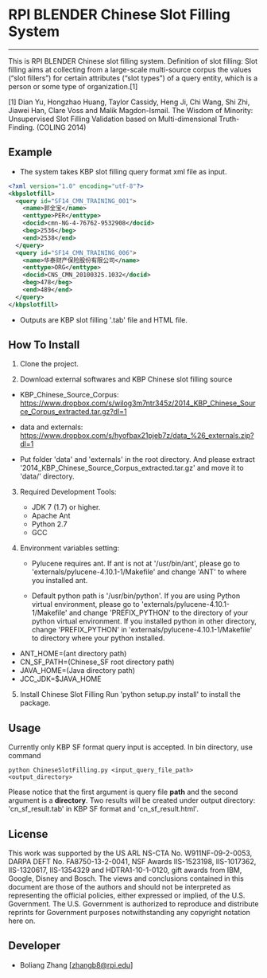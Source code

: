 # RPI BLENDER Chinese Slot Filling System
---------------------------

This is RPI BLENDER Chinese slot filling system. Definition of slot filling: Slot filling aims at collecting from a large-scale multi-source corpus the values (“slot fillers”) for certain attributes (“slot types”) of a query entity, which is a person or some type of organization.[1]

[1] Dian Yu, Hongzhao Huang, Taylor Cassidy, Heng Ji, Chi Wang, Shi Zhi, Jiawei Han, Clare Voss and Malik Magdon-Ismail. The Wisdom of Minority: Unsupervised Slot Filling Validation based on Multi-dimensional Truth-Finding. (COLING 2014)

## Example
* The system takes KBP slot filling query format xml file as input.
```xml
<?xml version="1.0" encoding="utf-8"?>
<kbpslotfill>
  <query id="SF14_CMN_TRAINING_001">
    <name>郭全宝</name>
    <enttype>PER</enttype>
    <docid>cmn-NG-4-76762-9532908</docid>
    <beg>2536</beg>
    <end>2538</end>
  </query>
  <query id="SF14_CMN_TRAINING_006">
    <name>华泰财产保险股份有限公司</name>
    <enttype>ORG</enttype>
    <docid>CNS_CMN_20100325.1032</docid>
    <beg>478</beg>
    <end>489</end>
  </query>
</kbpslotfill>
```
* Outputs are KBP slot filling '.tab' file and HTML file.

## How To Install
1. Clone the project.

2. Download external softwares and KBP Chinese slot filling source 

  * KBP_Chinese_Source_Corpus: https://www.dropbox.com/s/wilog3m7ntr345z/2014_KBP_Chinese_Source_Corpus_extracted.tar.gz?dl=1

  * data and externals: https://www.dropbox.com/s/hyofbax21pjeb7z/data_%26_externals.zip?dl=1

  * Put folder 'data' and 'externals' in the root directory. And please extract '2014_KBP_Chinese_Source_Corpus_extracted.tar.gz' and move it to 'data/' directory.

3. Required Development Tools:  

   * JDK 7 (1.7) or higher.  
   * Apache Ant
   * Python 2.7
   * GCC

4. Environment variables setting:  

	* Pylucene requires ant. If ant is not at '/usr/bin/ant', please go to 'externals/pylucene-4.10.1-1/Makefile' and change 'ANT' to where you installed ant.  

	* Default python path is '/usr/bin/python'. If you are using Python virtual environment, please go to 'externals/pylucene-4.10.1-1/Makefile' and change 'PREFIX_PYTHON' to the directory of your python virtual environment. If you installed python in other directory, change 'PREFIX_PYTHON' in 'externals/pylucene-4.10.1-1/Makefile' to directory where your python installed.
  * ANT_HOME=(ant directory path)
  * CN_SF_PATH=(Chinese_SF root directory path)
  * JAVA_HOME=(Java directory path)
  * JCC_JDK=$JAVA_HOME

5. Install Chinese Slot Filling
Run 'python setup.py install' to install the package.

## Usage
Currently only KBP SF format query input is accepted.
In bin directory, use command 
```
python ChineseSlotFilling.py <input_query_file_path> <output_directory>
```
Please notice that the first argument is query file **path** and the second argument is a **directory**. Two results will be created under output directory: 'cn_sf_result.tab' in KBP SF format and 'cn_sf_result.html'.




## License

This work was supported by the US ARL  NS-CTA  No.  W911NF-09-2-0053,  DARPA DEFT No. FA8750-13-2-0041, NSF Awards IIS-1523198,  IIS-1017362, IIS-1320617, IIS-1354329 and  HDTRA1-10-1-0120, gift awards from IBM,  Google,  Disney  and  Bosch.  The  views  and conclusions contained in this document are those of the  authors  and  should  not  be  interpreted  as  representing  the  official  policies,  either  expressed  or implied,  of  the  U.S.  Government.   The  U.S. Government  is  authorized  to  reproduce  and  distribute reprints  for  Government  purposes  notwithstanding any copyright notation here on.

## Developer
   * Boliang Zhang [zhangb8@rpi.edu]